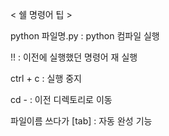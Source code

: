 < 쉘 명령어 팁 >

python 파일명.py : python 컴파일 실행

!! : 이전에 실행했던 명령어 재 실행

ctrl + c : 실행 중지

cd - : 이전 디렉토리로 이동

파일이름 쓰다가 [tab] : 자동 완성 기능

